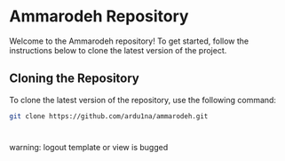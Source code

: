 # Ammarodeh Repository

Welcome to the Ammarodeh repository! To get started, follow the instructions below to clone the latest version of the project.

## Cloning the Repository

To clone the latest version of the repository, use the following command:

```bash
git clone https://github.com/ardu1na/ammarodeh.git


```
#
warning: logout template or view is bugged

#